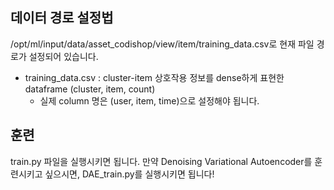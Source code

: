 ## 데이터 경로 설정법

/opt/ml/input/data/asset_codishop/view/item/training_data.csv로 현재 파일 경로가 설정되어 있습니다.
- training_data.csv : cluster-item 상호작용 정보를 dense하게 표현한 dataframe (cluster, item, count)
    - 실제 column 명은 (user, item, time)으로 설정해야 됩니다.

## 훈련

train.py 파일을 실행시키면 됩니다. 
만약 Denoising Variational Autoencoder를 훈련시키고 싶으시면, DAE_train.py를 실행시키면 됩니다!